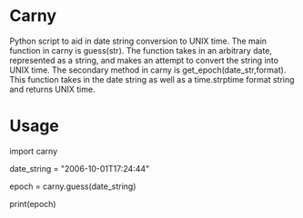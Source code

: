 Carny
==================

Python script to aid in date string conversion to UNIX time. 
The main function in carny is guess(str). The function takes
in an arbitrary date, represented as a string, and makes an
attempt to convert the string into UNIX time. The secondary
method in carny is get_epoch(date_str,format). This function
takes in the date string as well as a time.strptime format
string and returns UNIX time. 


Usage
==================
import carny

date_string = "2006-10-01T17:24:44"

epoch = carny.guess(date_string)

print(epoch)


